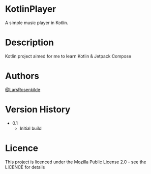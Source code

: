 # KotlinPlayer
A simple music player in Kotlin.

# Description
Kotlin project aimed for me to learn Kotlin & Jetpack Compose

# Authors
[@LarsRosenkilde](https://github.com/LarsRosenkilde)

# Version History
- 0.1
  * Initial build
  
# Licence
This project is licenced under the Mozilla Public License 2.0 - see the LICENCE for details
